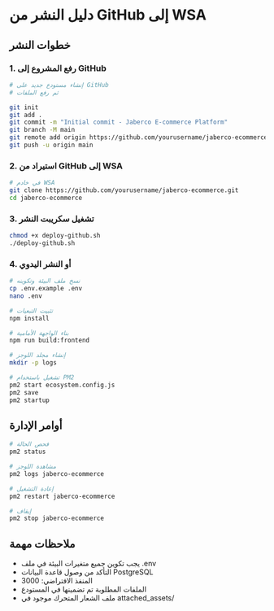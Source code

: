 # دليل النشر من GitHub إلى WSA

## خطوات النشر

### 1. رفع المشروع إلى GitHub
```bash
# إنشاء مستودع جديد على GitHub
# ثم رفع الملفات

git init
git add .
git commit -m "Initial commit - Jaberco E-commerce Platform"
git branch -M main
git remote add origin https://github.com/yourusername/jaberco-ecommerce.git
git push -u origin main
```

### 2. استيراد من GitHub إلى WSA
```bash
# في خادم WSA
git clone https://github.com/yourusername/jaberco-ecommerce.git
cd jaberco-ecommerce
```

### 3. تشغيل سكريبت النشر
```bash
chmod +x deploy-github.sh
./deploy-github.sh
```

### 4. أو النشر اليدوي
```bash
# نسخ ملف البيئة وتكوينه
cp .env.example .env
nano .env

# تثبيت التبعيات
npm install

# بناء الواجهة الأمامية
npm run build:frontend

# إنشاء مجلد اللوجز
mkdir -p logs

# تشغيل باستخدام PM2
pm2 start ecosystem.config.js
pm2 save
pm2 startup
```

## أوامر الإدارة
```bash
# فحص الحالة
pm2 status

# مشاهدة اللوجز
pm2 logs jaberco-ecommerce

# إعادة التشغيل
pm2 restart jaberco-ecommerce

# إيقاف
pm2 stop jaberco-ecommerce
```

## ملاحظات مهمة
- يجب تكوين جميع متغيرات البيئة في ملف .env
- التأكد من وصول قاعدة البيانات PostgreSQL
- المنفذ الافتراضي: 3000
- الملفات المطلوبة تم تضمينها في المستودع
- ملف الشعار المتحرك موجود في attached_assets/